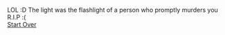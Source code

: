 LOL :D The light was the flashlight of a person who promptly murders you R.I.P :(  
[Start Over](../start.md)